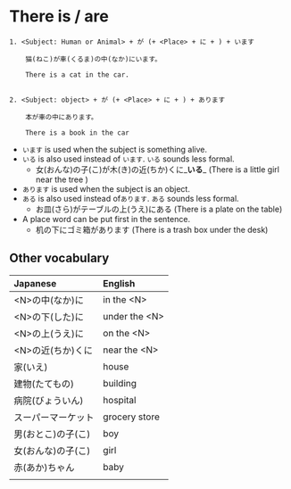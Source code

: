 # There is / are

```text
1. <Subject: Human or Animal> + が (+ <Place> + に + ) + います

    猫(ねこ)が車(くるま)の中(なか)にいます。
    
    There is a cat in the car.


2. <Subject: object> + が (+ <Place> + に + ) + あります

    本が車の中にあります。
        
    There is a book in the car    

```

* `います` is used when the subject is something alive.
* `いる` is also used instead of `います`. `いる` sounds less formal.
  * 女\(おんな\)の子\(こ\)が木\(き\)の近\(ちか\)くに_**いる**_ \(There is a little girl near the tree \)
* `あります` is used when the subject is an object.
* `ある` is also used instead of`あります`. `ある` sounds less formal.
  * お皿\(さら\)がテーブルの上\(うえ\)にある \(There is a plate on the table\)
* A place word can be put first in the sentence.
  * 机の下にゴミ箱があります \(There is a trash box under the desk\)

## Other vocabulary

| Japanese | English |
| :--- | :--- |
| &lt;N&gt;の中\(なか\)に | in the &lt;N&gt; |
| &lt;N&gt;の下\(した\)に | under the &lt;N&gt; |
| &lt;N&gt;の上\(うえ\)に | on the &lt;N&gt; |
| &lt;N&gt;の近\(ちか\)くに | near the &lt;N&gt; |
| 家\(いえ\) | house |
| 建物\(たてもの\) | building |
| 病院\(びょういん\) | hospital |
| スーパーマーケット | grocery store |
| 男\(おとこ\)の子\(こ\) | boy |
| 女\(おんな\)の子\(こ\) | girl |
| 赤\(あか\)ちゃん | baby |
|  |  |

